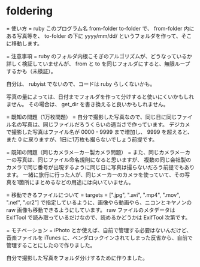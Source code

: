 foldering
=========

= 使い方 =
ruby このプログラム名 from-folder to-folder
で、
from-folder 内にある写真等を、
to-folder の下に yyyy/mm/dd/
というフォルダを作って、そこに移動します。

= 注意事項 =
ruby のフォルダ内根こそぎのアルゴリズムが、どうなっているか詳しく検証していませんが、
from と to を同じフォルダにすると、無限ループするかも（未検証）。

自分は、 rubyist でないので、コードは ruby らしくないかも。

写真の量によっては、日付までフォルダを作って分けすると使いにくいかもしれません。
その場合は、 get_dir を書き換えると良いかもしれません。

= 既知の問題（1万枚問題） =
自分で撮影した写真なので、同じ日に同じファイル名の写真は、同じファイルだろうくらいの適当さで作っています。
デジカメで撮影した写真はファイル名が 0000 - 9999 まで増加し、
9999 を超えると、また 0 に戻りますが、1日に1万枚も撮らないでしょう前提です。

= 既知の問題（同じカメラメーカー製カメラ問題） =
また、同じカメラメーカーの写真は、同じファイル命名規則になると思いますが、
複数の同じ会社製のカメラで同じ番号が出現するように同じ日に写真は撮らないだろう前提でもあります。
一緒に旅行に行った人が、同じメーカーのカメラを使っていて、その写真を1箇所にまとめるなどの用途には向いていません。

= 移動できるファイルについて =
targets = [".jpg", ".avi", ".mp4", ".mov", ".nef", ".cr2"]
で指定しているように、画像やら動画やら、ニコンとキヤノンの raw 画像も移動できるようにしています。
raw ファイルのメタデータは ExifTool で読み取っているだけなので、読めるかどうかは ExifTool 次第です。

= モチベーション =
iPhoto とか使えば、自前で管理する必要はないんだけど、
音楽ファイルを iTunes に、ベンダロックインされてしまった反省から、自前で管理することにしたので作りました。

自分で撮影した写真をフォルダ分けするために作りました。
